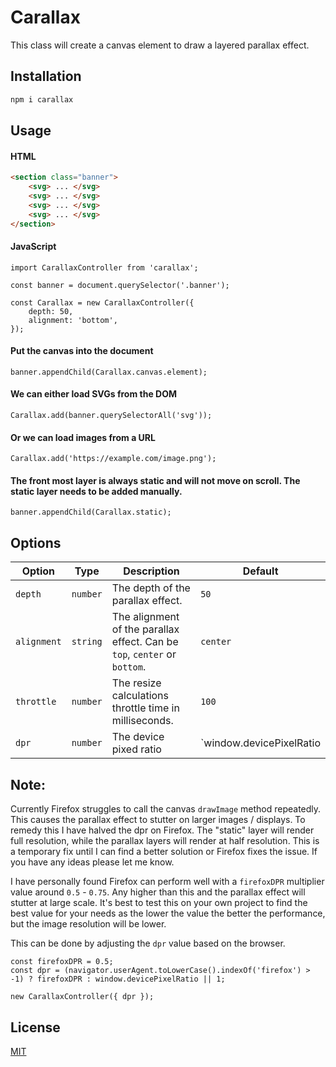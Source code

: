 # Carallax

This class will create a canvas element to draw a layered parallax effect.

## Installation

```bash
npm i carallax
```

## Usage

#### HTML

```html
<section class="banner">
    <svg> ... </svg>
    <svg> ... </svg>
    <svg> ... </svg>
    <svg> ... </svg>
</section>
```

#### JavaScript

```es6
import CarallaxController from 'carallax';

const banner = document.querySelector('.banner');

const Carallax = new CarallaxController({
    depth: 50,
    alignment: 'bottom',
});
```

#### Put the canvas into the document

```es6
banner.appendChild(Carallax.canvas.element);
```

#### We can either load SVGs from the DOM
```es6
Carallax.add(banner.querySelectorAll('svg'));
```

#### Or we can load images from a URL
```es6
Carallax.add('https://example.com/image.png');
```

#### The front most layer is always static and will not move on scroll. The static layer needs to be added manually.

```es6
banner.appendChild(Carallax.static);
```

## Options

| Option | Type | Description | Default |
|--------|------|-------------|---------|
| `depth` | `number` | The depth of the parallax effect. | `50` |
| `alignment` | `string` | The alignment of the parallax effect. Can be `top`, `center` or `bottom`. | `center` |
| `throttle` | `number` | The resize calculations throttle time in milliseconds. | `100` |
| `dpr ` | `number` | The device pixed ratio | `window.devicePixelRatio || 1` |

## Note:

Currently Firefox struggles to call the canvas `drawImage` method repeatedly. This causes the parallax effect to stutter on larger images / displays. To remedy this I have halved the dpr on Firefox. The "static" layer will render full resolution, while the parallax layers will render at half resolution. This is a temporary fix until I can find a better solution or Firefox fixes the issue. If you have any ideas please let me know.

I have personally found Firefox can perform well with a `firefoxDPR` multiplier value around `0.5` - `0.75`. Any higher than this and the parallax effect will stutter at large scale. It's best to test this on your own project to find the best value for your needs as the lower the value the better the performance, but the image resolution will be lower.

This can be done by adjusting the `dpr` value based on the browser.

```es6
const firefoxDPR = 0.5;
const dpr = (navigator.userAgent.toLowerCase().indexOf('firefox') > -1) ? firefoxDPR : window.devicePixelRatio || 1;

new CarallaxController({ dpr });
```

## License
[MIT](https://choosealicense.com/licenses/mit/)

